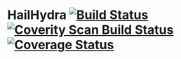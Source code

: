 # HailHydra [![Build Status](https://travis-ci.org/htomar/HailHydra.svg)](https://travis-ci.org/htomar/HailHydra) [![Coverity Scan Build Status](https://scan.coverity.com/projects/6144/badge.svg)](https://scan.coverity.com/projects/htomar-hailhydra) [![Coverage Status](https://coveralls.io/repos/htomar/HailHydra/badge.svg?branch=master&service=github)](https://coveralls.io/github/htomar/HailHydra?branch=master)



